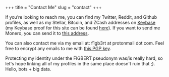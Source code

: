 +++
title = "Contact Me"
slug = "contact"
+++

If you’re looking to reach me, you can find my Twitter, Reddit, and Github profiles, as well as my Stellar, Bitcoin, and ZCash addresses on [Keybase](https://keybase.io/figbert) (my Keybase proof for this site can be found [here](../keybase.txt)). If you want to send me Monero, you can send it to [this address](../monero-address.txt).

You can also contact me via my email at: f1gb3rt at protonmail dot com. Feel free to encrypt any emails to me with [this PGP key](../publickey-pgp.txt).

Protecting my identity under the FIGBERT pseudonym was/is really hard, so let's hope linking all of my profiles in the same place doesn't ruin that ;). Hello, bots + big data.

